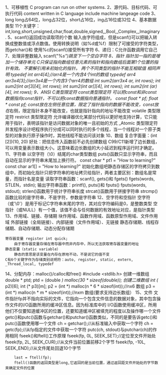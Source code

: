 1、可移植性
    C program can run on other systems.
2、源代码、目标代码、可执行代码
    content written in C language
    include machine langeage code
3、long long占64位，long占32位，short占16位，ing占16位或32位
4、基本数据类型
    11个关键字：int,long,short,unsigned,char,float,double,signed,_Bool,_Complex,_Imaginary.
5、scanf()返回成功读取项的个数 
    输入由字符组成，但是scanf()可以把输入转换成整数值或浮点数值。使用转换说明（如%d或%f）限制了可接受的字符类型，而getchar()和
    使用%c的scanf()接受所有字符
6、递归：C允许函数调用它自己
7、处理非整数输入
    scanf("%*s")跳至下一个空白字符
8、指针
    指针加一指的是增加一个储存单元
    C只保证指向数组任意元素的指针和指向数组后面第1个位置的指针有效。
    不要解引用未初始化的指针。
    两个不同类型的指针不能互相赋值
    相同声明
        typedef int arr4[4];//arr4是一个内含4个int的数组
        typedef arr4 arr3x4[3];//arr3x4是一个内含3个arr4的数组
        int sum2(arr3x4 ar, int rows);
        int sum2(int ar[3][4], int rows);
        int sum2(int ar[][4], int rows);
        int sum2(int (*ar)[4], int rows);
9、ANSI C类型限定符
    const类型限定符
        可以把const和非const数据指向const指针，不可以把const数据指向普通指针。
        const float * pf;
        float * const pf;
        const放在*左侧任意位置，限定了指针指向的数据不能改变，const放在*右侧，限定指针本身不能改变，也就是指针指向的地址不能改变
    volatile 类型限定符
    restrict 类型限定符
        允许编译器优化某部分代码以更好地支持计算，它只能用于指针，表明该指针是访问数据对象的唯一且初始的方式
    _Atomic 类型限定符
        并发程序设计吧程序执行分成可以同时执行的多个线程，当一个线程对一个原子类型的对象执行原子操作时，其他线程不能访问该对象
10、数组
    复合字面量：(int [2])(10, 20)
    好处：把信息传入函数前不必先创建数组
    C99/C11新增了边长数组，可以用变量表示数组大小。这意味着边长数组的大小延迟到程序运行时才确定。
11、字符串
    以空字符（\0）结尾的char类型数组
    puts()函数只显示字符串，而且自动在显示的字符串末尾加上换行符。
    const char * pt1 = "How to learning?"
    const char ar1[] = "How to learning?"
    初始化数组吧静态存储区的字符拷贝到数组中，而初始化指针只把字符串的地址拷贝给指针，两者主要区别：数组名是常量，而指针名是变量
    读取字符串函数：scanf(), gets()和 fgets()
        fgets(words, STLEN，stdin);
    输出字符串函数：printf(), puts()和 fputs()
        fputs(words, stdout);
    strlen()函数用于统计字符串长度
    strcat()函数用于拼接字符串
    strcmp()函数比较的是字符串，不是字符，参数是字符串
12、空字符和空指针
    空字符（或'\0'）是用于标记C字符串末尾的字符，其对应字符编码是0，是整数类型
    空指针（或NULL）有一个值，该值不会与任何数据的有效地址对应，是指针类型
13、作用域、链接、存储期
    块作用域、函数作用域、函数原型作用域、文件作用域
    外部链接（全局链接）、内部链接（文件作用域）、无链接
    静态存储期、线程存储期、自动存储期、动态分配存储期
    
    寄存器变量 register int quick;
        由于寄存器变量存储在寄存器中而非内存中，所以无法获取寄存器变量的地址
    静态变量（static variable）
        静态的意思是该变量在内存在原地不动，不是说它的值不变
    C有6个关键字作为存储类别说明符：auto, register, static, extern, _Thread_local, typedef
14、分配内存：malloc()/calloc和free()
    #include <stdlib.h>
    创建一维数组
        double * ptd;
        ptd = (double *) malloc(30 * sizeof(double));
    创建二维数组
        int (* p2)[6];
        int (* p3)[m];
        p2 = (int *) malloc(n * 6 * sizeof(int));//nx6 数组
        p3 = (int *) malloc(n * m * sizeof(int));//nxm 数组(要求支持边长数组）
15、文件
    文件指针fp并不指向实际的文件，它指向一个包含文件信息的数据对象，其中包含操作文件的I/O函数所用的缓冲区信息。因为标准库中的
    I/O函数使用缓冲区，所用他们不仅要知道缓冲区的位置，还要知道缓冲区被填充的程度以及操作哪一个文件
    getc()和putc()函数与getchar()和putchar()函数类似，不同的是要告诉getc()和putc()函数使用哪一个文件
    ch = getchar();//从标准输入中获取一个字符
    ch = getc(fp);//从fp指定的文件中获取一个字符
    putc(ch, stdout)与putchar(ch)的作用相同
    fseek()和ftell()工作原理
        fseek(fp, 0L, SEEK_SET);//定位至文件开始处
        fseek(fp, 2L, SEEK_CUR);//从文件当前位置前移2个字节
        fseek(fp, -10L, SEEK_END);//从文件尾处回退10个字节
        
        last = ftell(fp);
        ftell()函数的返回类型是long,它返回的是当前位置，通过返回距文件开始处的字节数来确定文件的位置

